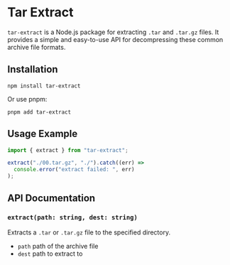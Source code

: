 # Tar Extract

`tar-extract` is a Node.js package for extracting `.tar` and `.tar.gz` files.
It provides a simple and easy-to-use API for decompressing these common archive file formats.

## Installation

```shell
npm install tar-extract
```

Or use pnpm:

```shell
pnpm add tar-extract
```

## Usage Example

```ts
import { extract } from "tar-extract";

extract("./00.tar.gz", "./").catch((err) =>
  console.error("extract failed: ", err)
);
```

## API Documentation

### `extract(path: string, dest: string)`

Extracts a `.tar` or `.tar.gz` file to the specified directory.

- `path` path of the archive file
- `dest` path to extract to
